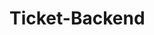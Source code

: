 # Ticket-Backend

<!--
## 📌 기능별 개발

| 화면           | 기능                       | 상세 기능                         | 개발                                                                         |
| -------------- | -------------------------- | --------------------------------- | ---------------------------------------------------------------------------- |
|                |                            |                                   |                                        |
| 온보딩         |                            |                                   |                                        |
| 회원가입       |                            |                                   |                                        |
| 로그인         | 로그인                     |                                   |                                        |
|                | 자동로그인                 |                                   |                                        |
| 홈             | 오늘의 질문 및 답변 열람   |                                   |                                        |
|                | 과거의 질문 및 답변 열람   |                                   |                                        |
|                | 추가 질문 열람             |                                   |                                        |
|                | 답변 공개 범위 설정        |                                   |                                        |
|                | 답변 수정 및 삭제          |                                   |                                        |
| 탐색           | 나와 다른 답변들 열람      |                                   |                                           |
|                | 다른 답변들 둘러보기       | 최신, 흥미 탭 및 키워드 필터 검색 |                                           |
|                | 스크랩/ 언스크랩           |                                   |                                           |
|                | 신고하기                   |                                   |                                           | -->
